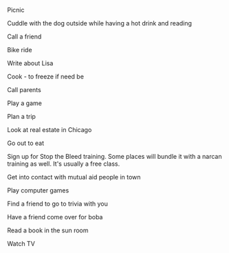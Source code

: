 Picnic

Cuddle with the dog outside while having a hot drink and reading 

Call a friend

Bike ride

Write about Lisa 

Cook - to freeze if need be 

Call parents 

Play a game 

Plan a trip

Look at real estate in Chicago

Go out to eat

Sign up for Stop the Bleed training. Some places will bundle it with a narcan training as well. It's usually a free class.

Get into contact with mutual aid people in town

Play computer games

Find a friend to go to trivia with you

Have a friend come over for boba

Read a book in the sun room

Watch TV